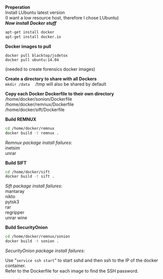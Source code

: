 **Preperation**  
Install LUbuntu latest version  
(I want a low resource host, therefore I chose LUbuntu)  
***Now install Docker stuff***  
```bash
apt-get install docker  
apt-get install docker.io  
```

**Docker images to pull**  
```
docker pull blacktop/jsdetox  
docker pull ubuntu:14.04
```
(needed to create forensics docker images)  


**Create a directory to share with all Dockers**  
```mkdir /data  ```
/tmp will also be shared by default


**Copy each Docker Dockerfile to their own directory**  
/home/docker/sonion/Dockerfile  
/home/docker/remnux/Dockerfile  
/home/docker/sift/Dockerfile  


**Build REMNUX**  
```bash
cd /home/docker/remnux   
docker build -t remnux .  
```
_Remnux package install failures_:  
inetsim  
unrar  


**Build SIFT**  
```bash
cd /home/docker/sift  
docker build -t sift .  
```
_Sift package install failures_:  
mantaray  
nikto  
pytsk3  
rar  
regripper  
unrar
wine


**Build SecurityOnion**
```bash
cd /home/docker/remnux/sonion  
docker build -t sonion .  
```
_SecurityOnion package install failures_:  


Use "```service ssh start```" to start sshd and then ssh to the IP of the docker container.  
Refer to the Dockerfile for each image to find the SSH password.  
